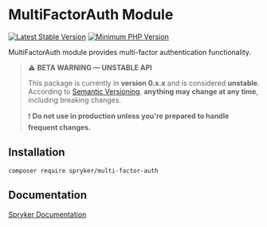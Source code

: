 # MultiFactorAuth Module
[![Latest Stable Version](https://poser.pugx.org/spryker/multi-factor-auth/v/stable.svg)](https://packagist.org/packages/spryker/multi-factor-auth)
[![Minimum PHP Version](https://img.shields.io/badge/php-%3E%3D%208.2-8892BF.svg)](https://php.net/)

MultiFactorAuth module provides multi-factor authentication functionality.

> ⚠️ **BETA WARNING — UNSTABLE API**
>
> This package is currently in **version 0.x.x** and is considered **unstable**.
> According to [Semantic Versioning](https://semver.org/#spec-item-4), **anything may change at any time**, including breaking changes.
>
> ❗ **Do not use in production unless you're prepared to handle frequent changes.**

## Installation

```
composer require spryker/multi-factor-auth
```

## Documentation

[Spryker Documentation](https://docs.spryker.com)
